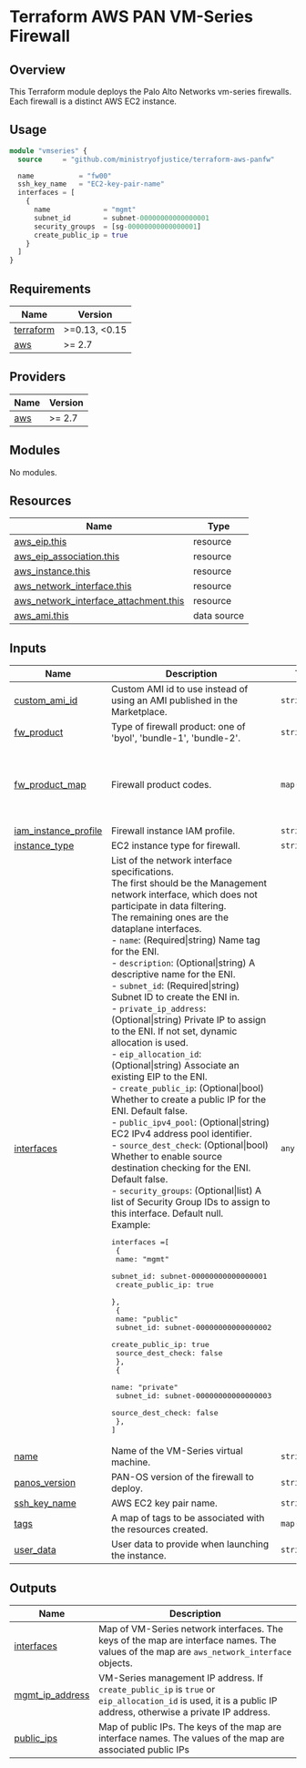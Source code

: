 # Terraform AWS PAN VM-Series Firewall

## Overview

This Terraform module deploys the Palo Alto Networks vm-series firewalls. Each firewall is a distinct AWS EC2 instance.

## Usage

```terraform
module "vmseries" {
  source     = "github.com/ministryofjustice/terraform-aws-panfw"

  name           = "fw00"
  ssh_key_name   = "EC2-key-pair-name"
  interfaces = [
    {
      name             = "mgmt"
      subnet_id        = subnet-00000000000000001
      security_groups  = [sg-00000000000000001]
      create_public_ip = true
    }
  ]
}
```

<!-- BEGINNING OF PRE-COMMIT-TERRAFORM DOCS HOOK -->
## Requirements

| Name | Version |
|------|---------|
| <a name="requirement_terraform"></a> [terraform](#requirement\_terraform) | >=0.13, <0.15 |
| <a name="requirement_aws"></a> [aws](#requirement\_aws) | >= 2.7 |

## Providers

| Name | Version |
|------|---------|
| <a name="provider_aws"></a> [aws](#provider\_aws) | >= 2.7 |

## Modules

No modules.

## Resources

| Name | Type |
|------|------|
| [aws_eip.this](https://registry.terraform.io/providers/hashicorp/aws/latest/docs/resources/eip) | resource |
| [aws_eip_association.this](https://registry.terraform.io/providers/hashicorp/aws/latest/docs/resources/eip_association) | resource |
| [aws_instance.this](https://registry.terraform.io/providers/hashicorp/aws/latest/docs/resources/instance) | resource |
| [aws_network_interface.this](https://registry.terraform.io/providers/hashicorp/aws/latest/docs/resources/network_interface) | resource |
| [aws_network_interface_attachment.this](https://registry.terraform.io/providers/hashicorp/aws/latest/docs/resources/network_interface_attachment) | resource |
| [aws_ami.this](https://registry.terraform.io/providers/hashicorp/aws/latest/docs/data-sources/ami) | data source |

## Inputs

| Name | Description | Type | Default | Required |
|------|-------------|------|---------|:--------:|
| <a name="input_custom_ami_id"></a> [custom\_ami\_id](#input\_custom\_ami\_id) | Custom AMI id to use instead of using an AMI published in the Marketplace. | `string` | `null` | no |
| <a name="input_fw_product"></a> [fw\_product](#input\_fw\_product) | Type of firewall product: one of 'byol', 'bundle-1', 'bundle-2'. | `string` | `"byol"` | no |
| <a name="input_fw_product_map"></a> [fw\_product\_map](#input\_fw\_product\_map) | Firewall product codes. | `map(string)` | <pre>{<br>  "bundle-1": "6kxdw3bbmdeda3o6i1ggqt4km",<br>  "bundle-2": "806j2of0qy5osgjjixq9gqc6g",<br>  "byol": "6njl1pau431dv1qxipg63mvah"<br>}</pre> | no |
| <a name="input_iam_instance_profile"></a> [iam\_instance\_profile](#input\_iam\_instance\_profile) | Firewall instance IAM profile. | `string` | `null` | no |
| <a name="input_instance_type"></a> [instance\_type](#input\_instance\_type) | EC2 instance type for firewall. | `string` | `"m5.xlarge"` | no |
| <a name="input_interfaces"></a> [interfaces](#input\_interfaces) | List of the network interface specifications.<br>The first should be the Management network interface, which does not participate in data filtering.<br>The remaining ones are the dataplane interfaces.<br>- `name`: (Required\|string) Name tag for the ENI.<br>- `description`: (Optional\|string) A descriptive name for the ENI.<br>- `subnet_id`: (Required\|string) Subnet ID to create the ENI in.<br>- `private_ip_address`: (Optional\|string) Private IP to assign to the ENI. If not set, dynamic allocation is used.<br>- `eip_allocation_id`: (Optional\|string) Associate an existing EIP to the ENI.<br>- `create_public_ip`: (Optional\|bool) Whether to create a public IP for the ENI. Default false.<br>- `public_ipv4_pool`: (Optional\|string) EC2 IPv4 address pool identifier. <br>- `source_dest_check`: (Optional\|bool) Whether to enable source destination checking for the ENI. Default false.<br>- `security_groups`: (Optional\|list) A list of Security Group IDs to assign to this interface. Default null.<br>Example:<pre>interfaces =[<br>  {<br>    name: "mgmt"<br>    subnet_id: subnet-00000000000000001<br>    create_public_ip: true<br>  },<br>  {<br>    name: "public"<br>    subnet_id: subnet-00000000000000002<br>    create_public_ip: true<br>    source_dest_check: false<br>  },<br>  {<br>    name: "private"<br>    subnet_id: subnet-00000000000000003<br>    source_dest_check: false<br>  },<br>]</pre> | `any` | n/a | yes |
| <a name="input_name"></a> [name](#input\_name) | Name of the VM-Series virtual machine. | `string` | n/a | yes |
| <a name="input_panos_version"></a> [panos\_version](#input\_panos\_version) | PAN-OS version of the firewall to deploy. | `string` | `"9.1.9"` | no |
| <a name="input_ssh_key_name"></a> [ssh\_key\_name](#input\_ssh\_key\_name) | AWS EC2 key pair name. | `string` | n/a | yes |
| <a name="input_tags"></a> [tags](#input\_tags) | A map of tags to be associated with the resources created. | `map(any)` | `{}` | no |
| <a name="input_user_data"></a> [user\_data](#input\_user\_data) | User data to provide when launching the instance. | `string` | `null` | no |

## Outputs

| Name | Description |
|------|-------------|
| <a name="output_interfaces"></a> [interfaces](#output\_interfaces) | Map of VM-Series network interfaces. The keys of the map are interface names. The values of the map are `aws_network_interface` objects. |
| <a name="output_mgmt_ip_address"></a> [mgmt\_ip\_address](#output\_mgmt\_ip\_address) | VM-Series management IP address. If `create_public_ip` is `true` or `eip_allocation_id` is used, it is a public IP address, otherwise a private IP address. |
| <a name="output_public_ips"></a> [public\_ips](#output\_public\_ips) | Map of public IPs. The keys of the map are interface names. The values of the map are associated public IPs |
<!-- END OF PRE-COMMIT-TERRAFORM DOCS HOOK -->